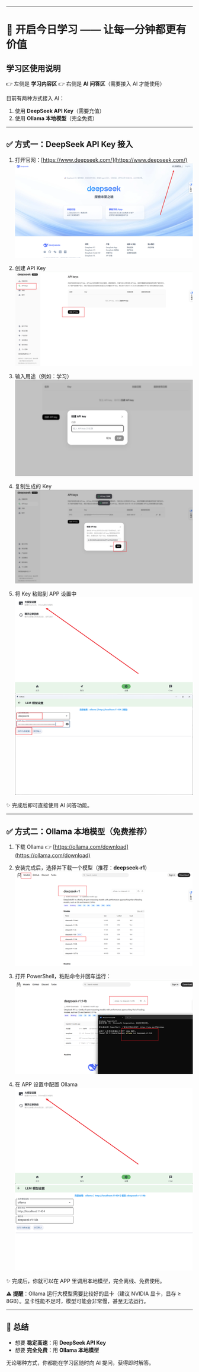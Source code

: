  
---

# 🚀 开启今日学习 —— 让每一分钟都更有价值

## 学习区使用说明

👉 左侧是 **学习内容区**
👉 右侧是 **AI 问答区**（需要接入 AI 才能使用）

目前有两种方式接入 AI：

1. 使用 **DeepSeek API Key**（需要充值）
2. 使用 **Ollama 本地模型**（完全免费）

---

## ✅ 方式一：DeepSeek API Key 接入

1. 打开官网：[https://www.deepseek.com/](https://www.deepseek.com/)
   ![img\_1.png](./assets/01-01/img_1.png)

2. 创建 API Key
   ![img\_1.png](./assets/01-01/img_2.png)

3. 输入用途（例如：学习）
   ![img\_1.png](./assets/01-01/img_3.png)

4. 复制生成的 Key
   ![img\_1.png](./assets/01-01/img_4.png)

5. 将 Key 粘贴到 APP 设置中
   ![img\_1.png](./assets/01-01/img_5.png)
   ![img\_1.png](./assets/01-01/img_6.png)

✨ 完成后即可直接使用 AI 问答功能。

---

## ✅ 方式二：Ollama 本地模型（免费推荐）

1. 下载 Ollama
   👉 [https://ollama.com/download](https://ollama.com/download)

2. 安装完成后，选择并下载一个模型（推荐：**deepseek-r1**）
   ![img\_1.png](./assets/01-01/img_7.png)

3. 打开 PowerShell，粘贴命令并回车运行：
   ![img\_1.png](./assets/01-01/img_8.png)

4. 在 APP 设置中配置 Ollama
   ![img\_1.png](./assets/01-01/img_5.png)
   ![img\_1.png](./assets/01-01/img_9.png)

✨ 完成后，你就可以在 APP 里调用本地模型，完全离线、免费使用。

⚠️ **提醒**：Ollama 运行大模型需要比较好的显卡（建议 NVIDIA 显卡，显存 ≥ 8GB）。显卡性能不足时，模型可能会非常慢，甚至无法运行。

---

## 📌 总结

* 想要 **稳定高速**：用 **DeepSeek API Key**
* 想要 **完全免费**：用 **Ollama 本地模型**

无论哪种方式，你都能在学习区随时向 AI 提问，获得即时解答。

 